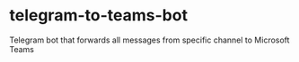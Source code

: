# telegram-to-teams-bot
Telegram bot that forwards all messages from specific channel to Microsoft Teams
